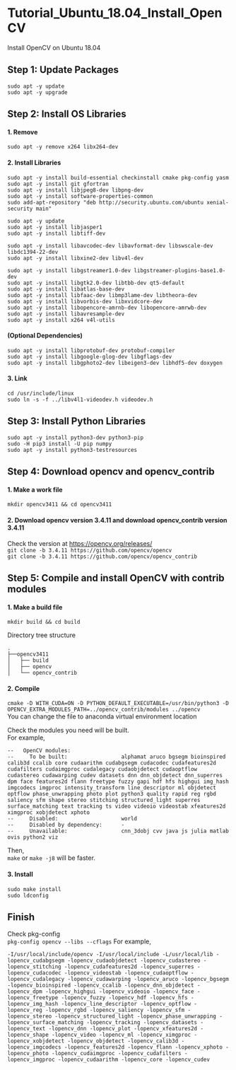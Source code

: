 # Tutorial_Ubuntu_18.04_Install_OpenCV
Install OpenCV on Ubuntu 18.04

## Step 1: Update Packages
```sudo apt -y update```  
```sudo apt -y upgrade```

## Step 2: Install OS Libraries
#### 1. Remove 
```sudo apt -y remove x264 libx264-dev```  

#### 2. Install Libraries
```sudo apt -y install build-essential checkinstall cmake pkg-config yasm```  
```sudo apt -y install git gfortran```  
```sudo apt -y install libjpeg8-dev libpng-dev```  
```sudo apt -y install software-properties-common```  
```sudo add-apt-repository "deb http://security.ubuntu.com/ubuntu xenial-security main"```  

```sudo apt -y update```  
```sudo apt -y install libjasper1```  
```sudo apt -y install libtiff-dev``` 

```sudo apt -y install libavcodec-dev libavformat-dev libswscale-dev libdc1394-22-dev```  
```sudo apt -y install libxine2-dev libv4l-dev``` 

```sudo apt -y install libgstreamer1.0-dev libgstreamer-plugins-base1.0-dev```  
```sudo apt -y install libgtk2.0-dev libtbb-dev qt5-default```  
```sudo apt -y install libatlas-base-dev```  
```sudo apt -y install libfaac-dev libmp3lame-dev libtheora-dev```  
```sudo apt -y install libvorbis-dev libxvidcore-dev```  
```sudo apt -y install libopencore-amrnb-dev libopencore-amrwb-dev```  
```sudo apt -y install libavresample-dev```  
```sudo apt -y install x264 v4l-utils``` 

#### (Optional Dependencies)
```sudo apt -y install libprotobuf-dev protobuf-compiler```  
```sudo apt -y install libgoogle-glog-dev libgflags-dev```  
```sudo apt -y install libgphoto2-dev libeigen3-dev libhdf5-dev doxygen```  


#### 3. Link
```cd /usr/include/linux```  
```sudo ln -s -f ../libv4l1-videodev.h videodev.h```  


## Step 3: Install Python Libraries
```sudo apt -y install python3-dev python3-pip```  
```sudo -H pip3 install -U pip numpy```  
```sudo apt -y install python3-testresources```

## Step 4: Download opencv and opencv_contrib
#### 1. Make a work file  
```mkdir opencv3411 && cd opencv3411```   
#### 2. Download opencv version 3.4.11  and download opencv_contrib version 3.4.11   
Check the version at https://opencv.org/releases/  
```git clone -b 3.4.11 https://github.com/opencv/opencv```  
```git clone -b 3.4.11 https://github.com/opencv/opencv_contrib```  

## Step 5: Compile and install OpenCV with contrib modules  
#### 1. Make a build file  
```mkdir build && cd build```  
  
Directory tree structure  
```
.
├──opencv3411
│   ├── build
│   ├── opencv
│   └── opencv_contrib
```

#### 2. Compile  
```cmake -D WITH_CUDA=ON -D PYTHON_DEFAULT_EXECUTABLE=/usr/bin/python3 -D OPENCV_EXTRA_MODULES_PATH=../opencv_contrib/modules ../opencv```  
You can change the file to anaconda virtual environment location

Check the modules you need will be built.  
For example,  
```
--   OpenCV modules:
--     To be built:                 alphamat aruco bgsegm bioinspired calib3d ccalib core cudaarithm cudabgsegm cudacodec cudafeatures2d cudafilters cudaimgproc cudalegacy cudaobjdetect cudaoptflow cudastereo cudawarping cudev datasets dnn dnn_objdetect dnn_superres dpm face features2d flann freetype fuzzy gapi hdf hfs highgui img_hash imgcodecs imgproc intensity_transform line_descriptor ml objdetect optflow phase_unwrapping photo plot python3 quality rapid reg rgbd saliency sfm shape stereo stitching structured_light superres surface_matching text tracking ts video videoio videostab xfeatures2d ximgproc xobjdetect xphoto
--     Disabled:                    world
--     Disabled by dependency:      -
--     Unavailable:                 cnn_3dobj cvv java js julia matlab ovis python2 viz
```

Then,   
```make```  or ```make -j8``` will be faster.  


#### 3. Install
```sudo make install```  
```sudo ldconfig```

## Finish  
Check pkg-config  
```pkg-config opencv --libs --cflags```
For example, 
```
-I/usr/local/include/opencv -I/usr/local/include -L/usr/local/lib -lopencv_cudabgsegm -lopencv_cudaobjdetect -lopencv_cudastereo -lopencv_stitching -lopencv_cudafeatures2d -lopencv_superres -lopencv_cudacodec -lopencv_videostab -lopencv_cudaoptflow -lopencv_cudalegacy -lopencv_cudawarping -lopencv_aruco -lopencv_bgsegm -lopencv_bioinspired -lopencv_ccalib -lopencv_dnn_objdetect -lopencv_dpm -lopencv_highgui -lopencv_videoio -lopencv_face -lopencv_freetype -lopencv_fuzzy -lopencv_hdf -lopencv_hfs -lopencv_img_hash -lopencv_line_descriptor -lopencv_optflow -lopencv_reg -lopencv_rgbd -lopencv_saliency -lopencv_sfm -lopencv_stereo -lopencv_structured_light -lopencv_phase_unwrapping -lopencv_surface_matching -lopencv_tracking -lopencv_datasets -lopencv_text -lopencv_dnn -lopencv_plot -lopencv_xfeatures2d -lopencv_shape -lopencv_video -lopencv_ml -lopencv_ximgproc -lopencv_xobjdetect -lopencv_objdetect -lopencv_calib3d -lopencv_imgcodecs -lopencv_features2d -lopencv_flann -lopencv_xphoto -lopencv_photo -lopencv_cudaimgproc -lopencv_cudafilters -lopencv_imgproc -lopencv_cudaarithm -lopencv_core -lopencv_cudev
```
